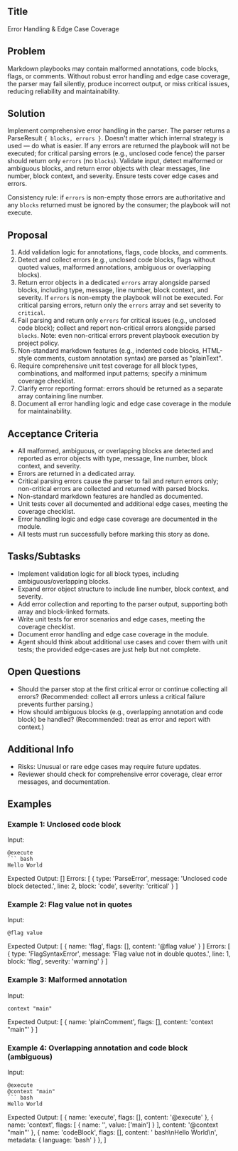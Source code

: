 ## Title
Error Handling & Edge Case Coverage

## Problem
Markdown playbooks may contain malformed annotations, code blocks, flags, or comments. Without robust error handling and edge case coverage, the parser may fail silently, produce incorrect output, or miss critical issues, reducing reliability and maintainability.

## Solution
Implement comprehensive error handling in the parser. The parser returns a ParseResult `{ blocks, errors }`. Doesn't matter which internal strategy is used — do what is easier. If any errors are returned the playbook will not be executed; for critical parsing errors (e.g., unclosed code fence) the parser should return only `errors` (no `blocks`). Validate input, detect malformed or ambiguous blocks, and return error objects with clear messages, line number, block context, and severity. Ensure tests cover edge cases and errors.

Consistency rule: if `errors` is non-empty those errors are authoritative and any `blocks` returned must be ignored by the consumer; the playbook will not execute.

## Proposal
1. Add validation logic for annotations, flags, code blocks, and comments.
2. Detect and collect errors (e.g., unclosed code blocks, flags without quoted values, malformed annotations, ambiguous or overlapping blocks).
3. Return error objects in a dedicated `errors` array alongside parsed blocks, including type, message, line number, block context, and severity. If `errors` is non-empty the playbook will not be executed. For critical parsing errors, return only the `errors` array and set severity to `critical`.
4. Fail parsing and return only `errors` for critical issues (e.g., unclosed code block); collect and report non-critical errors alongside parsed `blocks`. Note: even non-critical errors prevent playbook execution by project policy.
5. Non-standard markdown features (e.g., indented code blocks, HTML-style comments, custom annotation syntax) are parsed as "plainText".
6. Require comprehensive unit test coverage for all block types, combinations, and malformed input patterns; specify a minimum coverage checklist.
7. Clarify error reporting format: errors should be returned as a separate array containing line number.
8. Document all error handling logic and edge case coverage in the module for maintainability.

## Acceptance Criteria
- All malformed, ambiguous, or overlapping blocks are detected and reported as error objects with type, message, line number, block context, and severity.
- Errors are returned in a dedicated array.
- Critical parsing errors cause the parser to fail and return errors only; non-critical errors are collected and returned with parsed blocks.
- Non-standard markdown features are handled as documented.
- Unit tests cover all documented and additional edge cases, meeting the coverage checklist.
- Error handling logic and edge case coverage are documented in the module.
- All tests must run successfully before marking this story as done.

## Tasks/Subtasks
- Implement validation logic for all block types, including ambiguous/overlapping blocks.
- Expand error object structure to include line number, block context, and severity.
- Add error collection and reporting to the parser output, supporting both array and block-linked formats.
- Write unit tests for error scenarios and edge cases, meeting the coverage checklist.
- Document error handling and edge case coverage in the module.
- Agent should think about additional use cases and cover them with unit tests; the provided edge-cases are just help but not complete.

## Open Questions
- Should the parser stop at the first critical error or continue collecting all errors? (Recommended: collect all errors unless a critical failure prevents further parsing.)
- How should ambiguous blocks (e.g., overlapping annotation and code block) be handled? (Recommended: treat as error and report with context.)

## Additional Info
- Risks: Unusual or rare edge cases may require future updates.
- Reviewer should check for comprehensive error coverage, clear error messages, and documentation.

## Examples
### Example 1: Unclosed code block
Input:
```
@execute
``` bash
Hello World
```
Expected Output:
[]
Errors:
[
  { type: 'ParseError', message: 'Unclosed code block detected.', line: 2, block: 'code', severity: 'critical' }
]

### Example 2: Flag value not in quotes
Input:
```
@flag value
```
Expected Output:
[
  { name: 'flag', flags: [], content: '@flag value' }
]
Errors:
[
  { type: 'FlagSyntaxError', message: 'Flag value not in double quotes.', line: 1, block: 'flag', severity: 'warning' }
]

### Example 3: Malformed annotation
Input:
```
context "main"
```
Expected Output:
[
  { name: 'plainComment', flags: [], content: 'context "main"' }
]

### Example 4: Overlapping annotation and code block (ambiguous)
Input:
```
@execute
@context "main"
``` bash
Hello World
```
Expected Output:
[
  { name: 'execute', flags: [], content: '@execute' },
  { name: 'context', flags: [ { name: '', value: ['main'] } ], content: '@context "main"' },
  { name: 'codeBlock', flags: [], content: ' bash\nHello World\n', metadata: { language: 'bash' } },
]